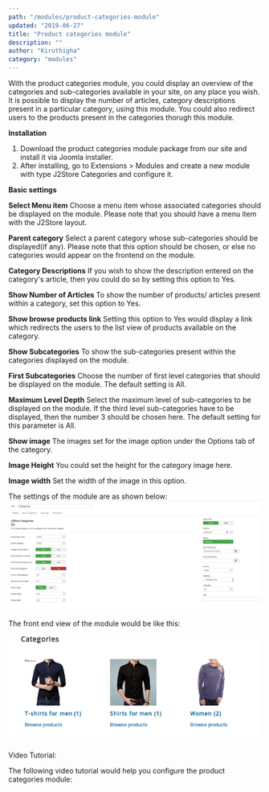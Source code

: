 ```yaml
---
path: "/modules/product-categories-module"
updated: "2019-06-27"
title: "Product categories module"
description: ""
author: "Kiruthigha"
category: "modules"
---
```



With the product categories module, you could display an overview of the categories and sub-categories available in your site, on any place you wish. It is possible to display the number of articles, category descriptions present in a particular category, using this module. You could also redirect users to the products present in the categories thorugh this module.

**Installation**

1. Download the product categories module package from our site and install it via Joomla installer.
2. After installing, go to Extensions > Modules and create a new module with type J2Store Categories and configure it.

**Basic settings**

**Select Menu item** Choose a menu item whose associated categories should be displayed on the module. Please note that you should have a menu item with the J2Store layout.

**Parent category** Select a parent category whose sub-categories should be displayed(if any). Please note that this option should be chosen, or else no categories would appear on the frontend on the module.

**Category Descriptions** If you wish to show the description entered on the category's article, then you could do so by setting this option to Yes.

**Show Number of Articles** To show the number of products/ articles present within a category, set this option to Yes.

**Show browse products link** Setting this option to Yes would display a link which redirects the users to the list view of products available on the category.

**Show Subcategories** To show the sub-categories present within the categories displayed on the module.

**First Subcategories** Choose the number of first level categories that should be displayed on the module. The default setting is All.

**Maximum Level Depth** Select the maximum level of sub-categories to be displayed on the module. If the third level sub-categories have to be displayed, then the number 3 should be chosen here. The default setting for this parameter is All.

**Show image** The images set for the image option under the Options tab of the category.

**Image Height** You could set the height for the category image here.

**Image width** Set the width of the image in this option.

The settings of the module are as shown below:
![](https://raw.githubusercontent.com/j2store/doc-images/master/modules/product-categories-module/pcm01.png)

The front end view of the module would be like this:

![](https://raw.githubusercontent.com/j2store/doc-images/master/modules/product-categories-module/pcm02.png)


Video Tutorial:

The following video tutorial would help you configure the product categories module: 
